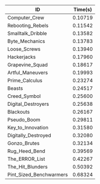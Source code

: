 |ID|Time(s)|
|-|-|
|Computer_Crew|0.10719|
|Rebooting_Rebels|0.11542|
|Smalltalk_Dribble|0.13582|
|Byte_Mechanics|0.13783|
|Loose_Screws|0.13940|
|Hackerjacks|0.17960|
|Grapevine_Squad|0.18617|
|Artful_Maneuvers|0.19993|
|Prime_Calculus|0.23274|
|Beasts|0.24517|
|Creed_Symbol|0.25600|
|Digital_Destroyers|0.25638|
|Blackouts|0.26167|
|Pseudo_Boom|0.29811|
|Key_to_Innovation|0.31580|
|Digitally_Destroyed|0.32080|
|Gonzo_Brutes|0.32134|
|Rug_Heed_Bend|0.39569|
|The_ERROR_List|0.42267|
|The_Hit_Blunders|0.50392|
|Pint_Sized_Benchwarmers|0.68324|
